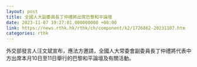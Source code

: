 ```yaml
---
layout: post
title: 全國人大副委員長丁仲禮將出席巴黎和平論壇
date: 2023-11-07 19:27:01.000000000 +08:00
link: https://news.rthk.hk/rthk/ch/component/k2/1726862-20231107.htm
categories: rthk
---
```


外交部發言人汪文斌宣布，應法方邀請，全國人大常委會副委員長丁仲禮將代表中方出席本月10日至11日舉行的巴黎和平論壇及有關活動。
